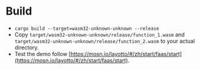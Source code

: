 # Build

* `cargo build --target=wasm32-unknown-unknown --release`
* Copy `target/wasm32-unknown-unknown/release/function_1.wasm` and `target/wasm32-unknown-unknown/release/function_2.wasm` to your actual directory.
* Test the demo follow [https://mosn.io/layotto/#/zh/start/faas/start](https://mosn.io/layotto/#/zh/start/faas/start).